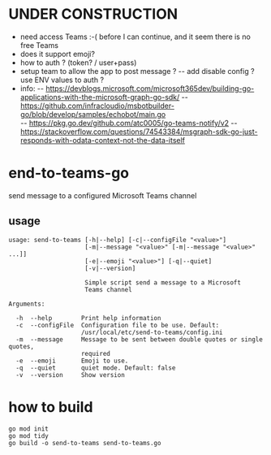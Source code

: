 # UNDER CONSTRUCTION 
- need access Teams :-( before I can continue, and it seem there is no free Teams 
- does it support emoji?
- how to auth ? (token? / user+pass)
- setup team to allow the app to post message ?
-- add disable config ? use ENV values to auth ?
- info: 
-- https://devblogs.microsoft.com/microsoft365dev/building-go-applications-with-the-microsoft-graph-go-sdk/ 
-- https://github.com/infracloudio/msbotbuilder-go/blob/develop/samples/echobot/main.go  
-- https://pkg.go.dev/github.com/atc0005/go-teams-notify/v2 
-- https://stackoverflow.com/questions/74543384/msgraph-sdk-go-just-responds-with-odata-context-not-the-data-itself 

# end-to-teams-go
send message to a configured Microsoft Teams channel

## usage

```
usage: send-to-teams [-h|--help] [-c|--configFile "<value>"]
                     [-m|--message "<value>" [-m|--message "<value>" ...]]
                     [-e|--emoji "<value>"] [-q|--quiet]
                     [-v|--version]

                     Simple script send a message to a Microsoft
                     Teams channel

Arguments:

  -h  --help        Print help information
  -c  --configFile  Configuration file to be use. Default:
                    /usr/local/etc/send-to-teams/config.ini
  -m  --message     Message to be sent between double quotes or single quotes,
                    required
  -e  --emoji       Emoji to use.
  -q  --quiet       quiet mode. Default: false
  -v  --version     Show version
```

# how to build

```
go mod init
go mod tidy
go build -o send-to-teams send-to-teams.go
```
